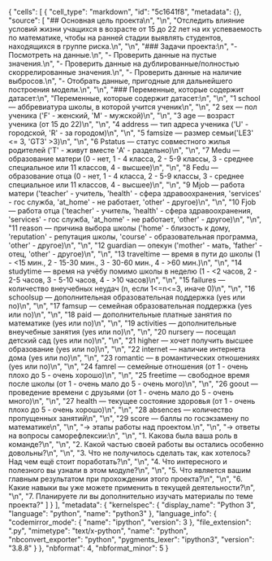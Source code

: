 {
 "cells": [
  {
   "cell_type": "markdown",
   "id": "5c1641f8",
   "metadata": {},
   "source": [
    "## Основная цель проекта\n",
    "\n",
    "Отследить влияние условий жизни учащихся в возрасте от 15 до 22 лет на их успеваемость по математике, чтобы на ранней стадии выявлять студентов, находящихся в группе риска.\n",
    "\n",
    "### Задачи проекта:\n",
    "- Посмотреть на данные.\n",
    "- Проверить данные на пустые значения.\n",
    "- Проверить данные на дублированные/полностью скоррелированные значения.\n",
    "- Проверить данные на наличие выбросов.\n",
    "- Отобрать данные, пригодные для дальнейшего построения модели.\n",
    "\n",
    "### Переменные, которые содержит датасет:\n",
    "Переменные, которые содержит датасет:\n",
    "\n",
    "1 school — аббревиатура школы, в которой учится ученик\n",
    "\n",
    "2 sex — пол ученика ('F' - женский, 'M' - мужской)\n",
    "\n",
    "3 age — возраст ученика (от 15 до 22)\n",
    "\n",
    "4 address — тип адреса ученика ('U' - городской, 'R' - за городом)\n",
    "\n",
    "5 famsize — размер семьи('LE3' <= 3, 'GT3' >3)\n",
    "\n",
    "6 Pstatus — статус совместного жилья родителей ('T' - живут вместе 'A' - раздельно)\n",
    "\n",
    "7 Medu — образование матери (0 - нет, 1 - 4 класса, 2 - 5-9 классы, 3 - среднее специальное или 11 классов, 4 - высшее)\n",
    "\n",
    "8 Fedu — образование отца (0 - нет, 1 - 4 класса, 2 - 5-9 классы, 3 - среднее специальное или 11 классов, 4 - высшее)\n",
    "\n",
    "9 Mjob — работа матери ('teacher' - учитель, 'health' - сфера здравоохранения, 'services' - гос служба, 'at_home' - не работает, 'other' - другое)\n",
    "\n",
    "10 Fjob — работа отца ('teacher' - учитель, 'health' - сфера здравоохранения, 'services' - гос служба, 'at_home' - не работает, 'other' - другое)\n",
    "\n",
    "11 reason — причина выбора школы ('home' - близость к дому, 'reputation' - репутация школы, 'course' - образовательная программа, 'other' - другое)\n",
    "\n",
    "12 guardian — опекун ('mother' - мать, 'father' - отец, 'other' - другое)\n",
    "\n",
    "13 traveltime — время в пути до школы (1 - <15 мин., 2 - 15-30 мин., 3 - 30-60 мин., 4 - >60 мин.)\n",
    "\n",
    "14 studytime — время на учёбу помимо школы в неделю (1 - <2 часов, 2 - 2-5 часов, 3 - 5-10 часов, 4 - >10 часов)\n",
    "\n",
    "15 failures — количество внеучебных неудач (n, если 1<=n<=3, иначе 0)\n",
    "\n",
    "16 schoolsup — дополнительная образовательная поддержка (yes или no)\n",
    "\n",
    "17 famsup — семейная образовательная поддержка (yes или no)\n",
    "\n",
    "18 paid — дополнительные платные занятия по математике (yes или no)\n",
    "\n",
    "19 activities — дополнительные внеучебные занятия (yes или no)\n",
    "\n",
    "20 nursery — посещал детский сад (yes или no)\n",
    "\n",
    "21 higher — хочет получить высшее образование (yes или no)\n",
    "\n",
    "22 internet — наличие интернета дома (yes или no)\n",
    "\n",
    "23 romantic — в романтических отношениях (yes или no)\n",
    "\n",
    "24 famrel — семейные отношения (от 1 - очень плохо до 5 - очень хорошо)\n",
    "\n",
    "25 freetime — свободное время после школы (от 1 - очень мало до 5 - очень мого)\n",
    "\n",
    "26 goout — проведение времени с друзьями (от 1 - очень мало до 5 - очень много)\n",
    "\n",
    "27 health — текущее состояние здоровья (от 1 - очень плохо до 5 - очень хорошо)\n",
    "\n",
    "28 absences — количество пропущенных занятий\n",
    "\n",
    "29 score — баллы по госэкзамену по математике\n",
    "\n",
    "→ этапы работы над проектом.\n",
    "\n",
    "→ ответы на вопросы саморефлексии:\n",
    "\n",
    "1. Какова была ваша роль в команде?\n",
    "\n",
    "2. Какой частью своей работы вы остались особенно довольны?\n",
    "\n",
    "3. Что не получилось сделать так, как хотелось? Над чем ещё стоит поработать?\n",
    "\n",
    "4. Что интересного и полезного вы узнали в этом модуле?\n",
    "\n",
    "5. Что является вашим главным результатом при прохождении этого проекта?\n",
    "\n",
    "6. Какие навыки вы уже можете применить в текущей деятельности?\n",
    "\n",
    "7. Планируете ли вы дополнительно изучать материалы по теме проекта?"
   ]
  }
 ],
 "metadata": {
  "kernelspec": {
   "display_name": "Python 3",
   "language": "python",
   "name": "python3"
  },
  "language_info": {
   "codemirror_mode": {
    "name": "ipython",
    "version": 3
   },
   "file_extension": ".py",
   "mimetype": "text/x-python",
   "name": "python",
   "nbconvert_exporter": "python",
   "pygments_lexer": "ipython3",
   "version": "3.8.8"
  }
 },
 "nbformat": 4,
 "nbformat_minor": 5
}
